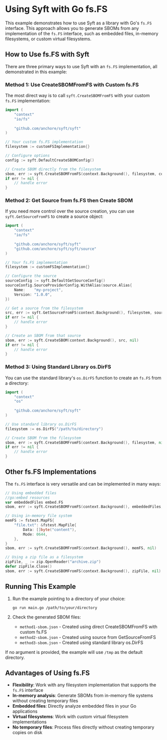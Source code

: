 # Using Syft with Go fs.FS

This example demonstrates how to use Syft as a library with Go's `fs.FS` interface. This approach allows you to generate SBOMs from any implementation of the `fs.FS` interface, such as embedded files, in-memory filesystems, or custom virtual filesystems.

## How to Use fs.FS with Syft

There are three primary ways to use Syft with an `fs.FS` implementation, all demonstrated in this example:

### Method 1: Use CreateSBOMFromFS with Custom fs.FS

The most direct way is to call `syft.CreateSBOMFromFS` with your custom `fs.FS` implementation:

```go
import (
    "context"
    "io/fs"
    
    "github.com/anchore/syft/syft"
)

// Your custom fs.FS implementation
filesystem := customFSImplementation{}

// Configure options
config := syft.DefaultCreateSBOMConfig()

// Create SBOM directly from the filesystem
sbom, err := syft.CreateSBOMFromFS(context.Background(), filesystem, config)
if err != nil {
    // handle error
}
```

### Method 2: Get Source from fs.FS then Create SBOM

If you need more control over the source creation, you can use `syft.GetSourceFromFS` to create a source object:

```go
import (
    "context"
    "io/fs"
    
    "github.com/anchore/syft/syft"
    "github.com/anchore/syft/syft/source"
)

// Your fs.FS implementation
filesystem := customFSImplementation{}

// Configure the source
sourceConfig := syft.DefaultGetSourceConfig()
sourceConfig.SourceProviderConfig.WithAlias(source.Alias{
    Name:    "my-project",
    Version: "1.0.0",
})

// Get a source from the filesystem
src, err := syft.GetSourceFromFS(context.Background(), filesystem, sourceConfig)
if err != nil {
    // handle error
}

// Create an SBOM from that source
sbom, err := syft.CreateSBOM(context.Background(), src, nil)
if err != nil {
    // handle error
}
```

### Method 3: Using Standard Library os.DirFS

You can use the standard library's `os.DirFS` function to create an `fs.FS` from a directory:

```go
import (
    "context"
    "os"
    
    "github.com/anchore/syft/syft"
)

// Use standard library os.DirFS
filesystem := os.DirFS("/path/to/directory")

// Create SBOM from the filesystem
sbom, err := syft.CreateSBOMFromFS(context.Background(), filesystem, nil)
if err != nil {
    // handle error
}
```

## Other fs.FS Implementations

The `fs.FS` interface is very versatile and can be implemented in many ways:

```go
// Using embedded files
//go:embed resources
var embeddedFiles embed.FS
sbom, err := syft.CreateSBOMFromFS(context.Background(), embeddedFiles, nil)

// Using in-memory file system
memFS := fstest.MapFS{
    "file.txt": &fstest.MapFile{
        Data: []byte("content"),
        Mode: 0644,
    },
}
sbom, err := syft.CreateSBOMFromFS(context.Background(), memFS, nil)

// Using a zip file as a filesystem
zipFile, _ := zip.OpenReader("archive.zip")
defer zipFile.Close()
sbom, err := syft.CreateSBOMFromFS(context.Background(), zipFile, nil)
```

## Running This Example

1. Run the example pointing to a directory of your choice:
   ```
   go run main.go /path/to/your/directory
   ```

2. Check the generated SBOM files:
   - `method1-sbom.json` - Created using direct CreateSBOMFromFS with custom fs.FS
   - `method2-sbom.json` - Created using source from GetSourceFromFS
   - `method3-sbom.json` - Created using standard library os.DirFS

If no argument is provided, the example will use `/tmp` as the default directory.

## Advantages of Using fs.FS

- **Flexibility**: Work with any filesystem implementation that supports the `fs.FS` interface
- **In-memory analysis**: Generate SBOMs from in-memory file systems without creating temporary files
- **Embedded files**: Directly analyze embedded files in your Go applications
- **Virtual filesystems**: Work with custom virtual filesystem implementations
- **No temporary files**: Process files directly without creating temporary copies on disk